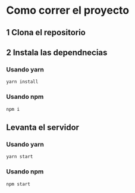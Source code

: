 # Como correr el proyecto

## 1 Clona el repositorio

## 2 Instala las dependnecias

### Usando yarn

` yarn install `

### Usando npm

` npm i `


## Levanta el servidor

### Usando yarn

` yarn start `

### Usando npm

` npm start `

